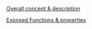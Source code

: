 [Overall concept & description](../VD/Concept.md)

[Exposed Functions & properties](../VD/ExposedFunctions.md)
